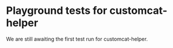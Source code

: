# Playground tests for customcat-helper
We are still awaiting the first test run for customcat-helper.
